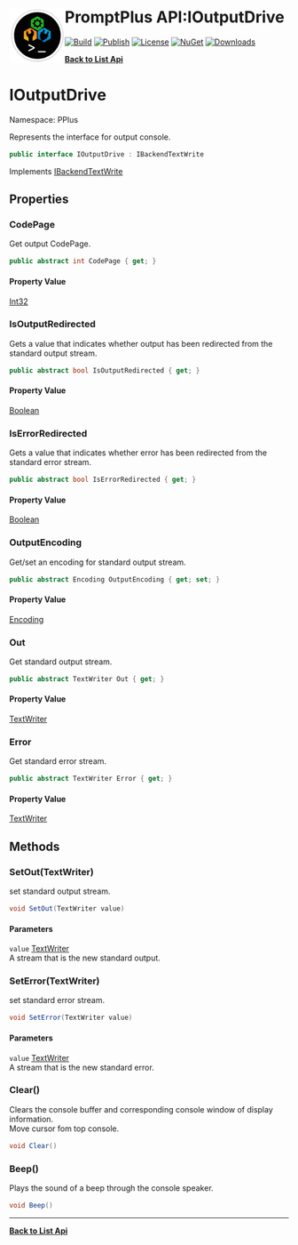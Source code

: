 # <img align="left" width="100" height="100" src="../images/icon.png">PromptPlus API:IOutputDrive 

[![Build](https://github.com/FRACerqueira/PromptPlus/workflows/Build/badge.svg)](https://github.com/FRACerqueira/PromptPlus/actions/workflows/build.yml)
[![Publish](https://github.com/FRACerqueira/PromptPlus/actions/workflows/publish.yml/badge.svg)](https://github.com/FRACerqueira/PromptPlus/actions/workflows/publish.yml)
[![License](https://img.shields.io/github/license/FRACerqueira/PromptPlus)](https://github.com/FRACerqueira/PromptPlus/blob/master/LICENSE)
[![NuGet](https://img.shields.io/nuget/v/PromptPlus)](https://www.nuget.org/packages/PromptPlus/)
[![Downloads](https://img.shields.io/nuget/dt/PromptPlus)](https://www.nuget.org/packages/PromptPlus/)

[**Back to List Api**](./apis.md)

# IOutputDrive

Namespace: PPlus

Represents the interface for output console.

```csharp
public interface IOutputDrive : IBackendTextWrite
```

Implements [IBackendTextWrite](./pplus.ibackendtextwrite.md)

## Properties

### **CodePage**

Get output CodePage.

```csharp
public abstract int CodePage { get; }
```

#### Property Value

[Int32](https://docs.microsoft.com/en-us/dotnet/api/system.int32)<br>

### **IsOutputRedirected**

Gets a value that indicates whether output has been redirected from the standard output stream.

```csharp
public abstract bool IsOutputRedirected { get; }
```

#### Property Value

[Boolean](https://docs.microsoft.com/en-us/dotnet/api/system.boolean)<br>

### **IsErrorRedirected**

Gets a value that indicates whether error has been redirected from the standard error stream.

```csharp
public abstract bool IsErrorRedirected { get; }
```

#### Property Value

[Boolean](https://docs.microsoft.com/en-us/dotnet/api/system.boolean)<br>

### **OutputEncoding**

Get/set an encoding for standard output stream.

```csharp
public abstract Encoding OutputEncoding { get; set; }
```

#### Property Value

[Encoding](https://docs.microsoft.com/en-us/dotnet/api/system.text.encoding)<br>

### **Out**

Get standard output stream.

```csharp
public abstract TextWriter Out { get; }
```

#### Property Value

[TextWriter](https://docs.microsoft.com/en-us/dotnet/api/system.io.textwriter)<br>

### **Error**

Get standard error stream.

```csharp
public abstract TextWriter Error { get; }
```

#### Property Value

[TextWriter](https://docs.microsoft.com/en-us/dotnet/api/system.io.textwriter)<br>

## Methods

### **SetOut(TextWriter)**

set standard output stream.

```csharp
void SetOut(TextWriter value)
```

#### Parameters

`value` [TextWriter](https://docs.microsoft.com/en-us/dotnet/api/system.io.textwriter)<br>
A stream that is the new standard output.

### **SetError(TextWriter)**

set standard error stream.

```csharp
void SetError(TextWriter value)
```

#### Parameters

`value` [TextWriter](https://docs.microsoft.com/en-us/dotnet/api/system.io.textwriter)<br>
A stream that is the new standard error.

### **Clear()**

Clears the console buffer and corresponding console window of display information.
 <br>Move cursor fom top console.

```csharp
void Clear()
```

### **Beep()**

Plays the sound of a beep through the console speaker.

```csharp
void Beep()
```


- - -
[**Back to List Api**](./apis.md)
